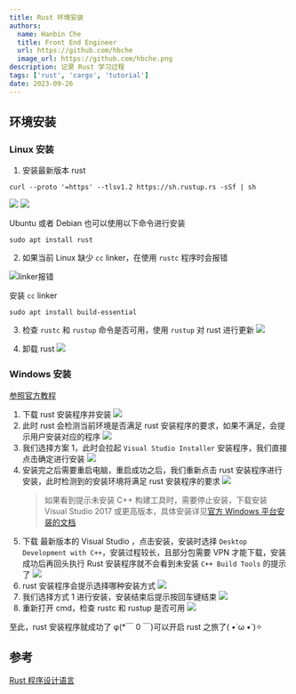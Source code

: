 ```yaml
---
title: Rust 环境安装
authors:
  name: Hanbin Che
  title: Front End Engineer
  url: https://github.com/hbche
  image_url: https://github.com/hbche.png
description: 记录 Rust 学习过程
tags: ['rust', 'cargo', 'tutorial']
date: 2023-09-26
---
```


## 环境安装

### Linux 安装

1. 安装最新版本 rust

```
curl --proto '=https' --tlsv1.2 https://sh.rustup.rs -sSf | sh
```

![](linux-rust-install-01.png)
![](linux-rust-install-02.png)

Ubuntu 或者 Debian 也可以使用以下命令进行安装

```
sudo apt install rust
```

2. 如果当前 Linux 缺少 `cc` linker，在使用 `rustc` 程序时会报错

![linker报错](./rustc-linker-error.png)

安装 `cc` linker

```
sudo apt install build-essential
```

3. 检查 `rustc` 和 `rustup` 命令是否可用，使用 `rustup` 对 rust 进行更新
   ![](linux-rust-install-result.png)

4. 卸载 rust
   ![](linux-rust-install-uninstall.png)

### Windows 安装

[参照官方教程](https://rust-lang.github.io/rustup/installation/windows-msvc.html)

1. 下载 rust 安装程序并安装
   ![](./windows-rust-install-step-01.png)
2. 此时 rust 会检测当前环境是否满足 rust 安装程序的要求，如果不满足，会提示用户安装对应的程序
   ![](windows-rust-install-step-02.png)
3. 我们选择方案 1，此时会拉起 `Visual Studio Installer` 安装程序，我们直接点击确定进行安装
   ![](windows-rust-install-step-03.png)
4. 安装完之后需要重启电脑，重启成功之后，我们重新点击 rust 安装程序进行安装，此时检测到的安装环境将满足 rust 安装程序的要求
   ![](windows-rust-install-step-04.png)
   > 如果看到提示未安装 C++ 构建工具时，需要停止安装，下载安装 Visual Studio 2017 或更高版本，具体安装详见[官方 Windows 平台安装的文档](https://rust-lang.github.io/rustup/installation/windows-msvc.html)
5. 下载 最新版本的 Visual Studio ，点击安装，安装时选择 `Desktop Development with C++`，安装过程较长，且部分包需要 VPN 才能下载，安装成功后再回头执行 Rust 安装程序就不会看到未安装 `C++ Build Tools` 的提示了
   ![](windows-rust-install-step-05.png)
6. rust 安装程序会提示选择哪种安装方式
   ![](windows-rust-install-step-06.png)
7. 我们选择方式 1 进行安装，安装结束后提示按回车键结束
   ![](windows-rust-install-step-07.png)
8. 重新打开 cmd，检查 rustc 和 rustup 是否可用
   ![](windows-rust-install-step-08.png)

至此，rust 安装程序就成功了 φ(\*￣ 0 ￣)可以开启 rust 之旅了( •̀ ω •́ )✧

## 参考

[Rust 程序设计语言](https://rustwiki.org/zh-CN/book/title-page.html)
